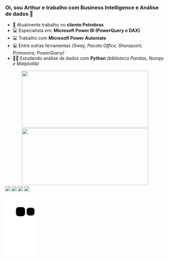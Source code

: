 ### Oi, sou Arthur e trabalho com Business Intelligence e Análise de dados 👋

- 🌆 Atualmente trabalho no <b>cliente Petrobras</b>
- 💻 Especialista em: <b>Microsoft Power BI  (PowerQuery e DAX)</b>
- 💻 Trabalho com <b>Microsoft Power Automate</b>
- 💻 Entre outras ferramentas <i>(Sway, Pacote Office, Sharepoint, Primavera, PowerQuery)</i>
- 👨‍🎓 Estudando análise de dados com <b>Python</b> <i>(biblioteca Pandas, Numpy e Matplotlib)</i>

<div align="center">
  <a href="https://github.com/arthurweslen/">
  <img height="180em" Width="400em" src="https://github-readme-stats.vercel.app/api?username=arthurweslen&show_icons=true&theme=dracula&include_all_commits=true&count_private=true"/>
  <img height="180em" Width="400em" src="https://github-readme-stats.vercel.app/api/top-langs/?username=arthurweslen&layout=compact&langs_count=7&theme=dracula"/>  
 
 <!-- theme dracula -->   
</div>
  
  <div> 
  <a href = "mailto:arthurwesley11@gmail.com"><img src="https://img.shields.io/badge/-Gmail-%23333?style=for-the-badge&logo=gmail&logoColor=white" target="_blank"></a>
  <a href="https://www.linkedin.com/in/arthurweslen/" target="_blank"><img src="https://img.shields.io/badge/-LinkedIn-%230077B5?style=for-the-badge&logo=linkedin&logoColor=white" target="_blank"></a> 
  <a href = "https://api.whatsapp.com/send?phone=5513981131823&text=Olá,%20Eu%20sou%20Arthur,%20em%20que%20posso%20ajudar?"> <img src ="https://img.shields.io/badge/WhatsApp-25D366?style=for-the-badge&logo=whatsapp&logoColor=white"></a>
    <a href = "https://www.instagram.com/arthur.weslen/"><img src ="https://img.shields.io/badge/Instagram-E4405F?style=for-the-badge&logo=instagram&logoColor=white"></a>
 
 
 ![Snake animation](https://github.com/rafaballerini/rafaballerini/blob/output/github-contribution-grid-snake.svg)
</div>

 
